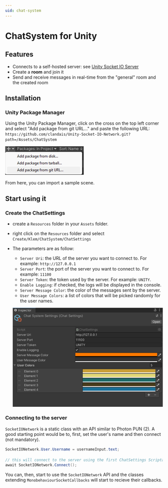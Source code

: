 ```yaml
---
uid: chat-system
---
```


# ChatSystem for Unity

## Features

- Connects to a self-hosted server: see [Unity Socket IO Server](https://github.com/clandais/Unity-Socket-IO-Server/tree/main)
- Create a **room** and join it
- Send and receive messages in real-time from the "general" room and the created room 

## Installation

### Unity Package Manager

Using the Unity Package Manager, click on the cross on the top left corner and select "Add package from git URL..." and paste the following URL: `https://github.com/clandais/Unity-Socket-IO-Network.git?path=/Assets/ChatSystem`

  ![Unity Package Manager Git Url](../resources/package-manager-git-url.png)

From here, you can import a sample scene.

## Start using it

### Create the ChatSettings

- create a `Resources` folder in your `Assets` folder.
- right click on the `Resources` folder and select `Create/Klem/ChatSystem/ChatSettings`
- The parameters are as follow:
  - `Server Uri`: the URL of the server you want to connect to. For example: `http://127.0.0.1`
  - `Server Port`: the port of the server you want to connect to. For example: `11100`
  - `Server Token`: the token used by the server. For example: `UNITY`.
  - `Enable Logging`: if checked, the logs will be displayed in the console.
  - `Server Message Color`: the color of the messages sent by the server.
  - `User Message Colors`: a list of colors that will be picked randomly for the user names.

  ![Chat System Settings](../resources/chat-system-settings.png)

### Connecting to the server

`SocketIONetwork` is a static class with an API similar to Photon PUN (2).
A good starting point would be to, first, set the user's name and then connect (not mandatory).

```csharp
SocketIONetwork.User.Username = usernameInput.text;

// this will connect to the server using the first ChatSettings ScriptableObject found in any Resource folder
await SocketIONetwork.Connect();
```

You can, then, start to use the `SocketIONetwork` API and the classes extending `MonobehaviourSocketCallbacks` will start to recieve their callbacks.